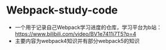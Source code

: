 # Webpack-study-code
- 一个用于记录自己Webpack学习进度的仓库，学习平台为b站：https://www.bilibili.com/video/BV1e7411j7T5?p=4
- 主要内容为webpack4知识并有部分webpack5的知识
